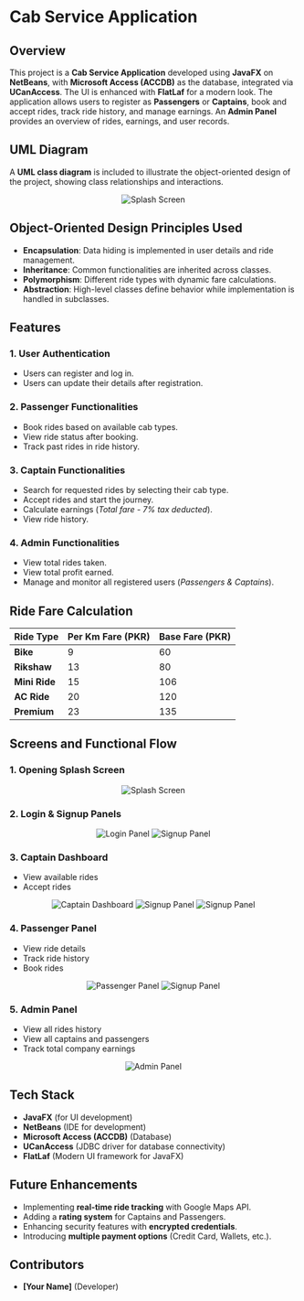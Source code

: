 # Cab Service Application

## Overview
This project is a **Cab Service Application** developed using **JavaFX** on **NetBeans**, with **Microsoft Access (ACCDB)** as the database, integrated via **UCanAccess**. The UI is enhanced with **FlatLaf** for a modern look. The application allows users to register as **Passengers** or **Captains**, book and accept rides, track ride history, and manage earnings. An **Admin Panel** provides an overview of rides, earnings, and user records.

## UML Diagram
A **UML class diagram** is included to illustrate the object-oriented design of the project, showing class relationships and interactions.

<div align="center">

![Splash Screen](images/splash_screen.png)
</div>

## Object-Oriented Design Principles Used
- **Encapsulation**: Data hiding is implemented in user details and ride management.
- **Inheritance**: Common functionalities are inherited across classes.
- **Polymorphism**: Different ride types with dynamic fare calculations.
- **Abstraction**: High-level classes define behavior while implementation is handled in subclasses.


## Features

### 1. User Authentication
- Users can register and log in.
- Users can update their details after registration.

### 2. Passenger Functionalities
- Book rides based on available cab types.
- View ride status after booking.
- Track past rides in ride history.

### 3. Captain Functionalities
- Search for requested rides by selecting their cab type.
- Accept rides and start the journey.
- Calculate earnings (*Total fare - 7% tax deducted*).
- View ride history.

### 4. Admin Functionalities
- View total rides taken.
- View total profit earned.
- Manage and monitor all registered users (*Passengers & Captains*).



## Ride Fare Calculation

<div align="center">

| Ride Type       | Per Km Fare (PKR) | Base Fare (PKR) |
|----------------|-----------------|-----------------|
| **Bike**       | 9               | 60              |
| **Rikshaw**    | 13              | 80              |
| **Mini Ride**  | 15              | 106             |
| **AC Ride**    | 20              | 120             |
| **Premium**    | 23              | 135             |

</div>




## Screens and Functional Flow
### 1. Opening Splash Screen

<div align="center">

![Splash Screen](images/splash_screen.png)
</div>

### 2. Login & Signup Panels

<div align="center">

![Login Panel](images/login_panel.png) ![Signup Panel](images/signup.png)
</div>

### 3. Captain Dashboard
- View available rides
- Accept rides

<div align="center">

![Captain Dashboard](images/captain_dashboard.png)
![Signup Panel](images/availablerides.png)
![Signup Panel](images/accept_ride.png)
</div>



### 4. Passenger Panel
- View ride details
- Track ride history
- Book rides

<div align="center">

![Passenger Panel](images/passenger_panel.png)
![Signup Panel](images/book_ride.png)
</div>



### 5. Admin Panel
- View all rides history
- View all captains and passengers
- Track total company earnings

<div align="center">

![Admin Panel](images/admin_panel.png)
</div>


## Tech Stack
- **JavaFX** (for UI development)
- **NetBeans** (IDE for development)
- **Microsoft Access (ACCDB)** (Database)
- **UCanAccess** (JDBC driver for database connectivity)
- **FlatLaf** (Modern UI framework for JavaFX)




## Future Enhancements
- Implementing **real-time ride tracking** with Google Maps API.
- Adding a **rating system** for Captains and Passengers.
- Enhancing security features with **encrypted credentials**.
- Introducing **multiple payment options** (Credit Card, Wallets, etc.).

## Contributors
- **[Your Name]** (Developer)




